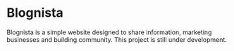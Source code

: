 # Blognista
Blognista is a simple website designed to share information, marketing businesses and building community. This project is still under development.
